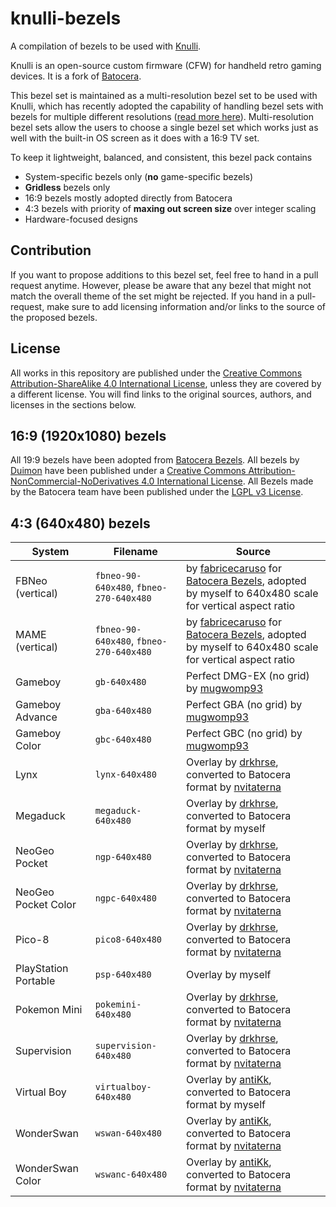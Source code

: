 # knulli-bezels

A compilation of bezels to be used with [Knulli](https://knulli.org/).

Knulli is an open-source custom firmware (CFW) for handheld retro gaming devices. It is a fork of [Batocera](https://batocera.linux/).

This bezel set is maintained as a multi-resolution bezel set to be used with Knulli, which has recently adopted the capability of handling bezel sets with bezels for multiple different resolutions ([read more here](https://github.com/knulli-cfw/distribution/pull/131)). Multi-resolution bezel sets allow the users to choose a single bezel set which works just as well with the built-in OS screen as it does with a 16:9 TV set.

To keep it lightweight, balanced, and consistent, this bezel pack contains

* System-specific bezels only (**no** game-specific bezels)
* **Gridless** bezels only
* 16:9 bezels mostly adopted directly from Batocera
* 4:3 bezels with priority of **maxing out screen size** over integer scaling
* Hardware-focused designs

## Contribution

If you want to propose additions to this bezel set, feel free to hand in a pull request anytime. However, please be aware that any bezel that might not match the overall theme of the set might be rejected. If you hand in a pull-request, make sure to add licensing information and/or links to the source of the proposed bezels.


## License

All works in this repository are published under the [Creative Commons Attribution-ShareAlike 4.0 International License](https://creativecommons.org/licenses/by-sa/4.0/), unless they are covered by a different license. You will find links to the original sources, authors, and licenses in the sections below.

## 16:9 (1920x1080) bezels

All 19:9 bezels have been adopted from [Batocera Bezels](https://github.com/batocera-linux/batocera-bezel). All bezels by [Duimon](https://github.com/Duimon) have been published under a [Creative Commons Attribution-NonCommercial-NoDerivatives 4.0 International License](https://creativecommons.org/licenses/by-nc-nd/4.0/). All Bezels made by the Batocera team have been published under the [LGPL v3 License](https://www.gnu.org/licenses/lgpl-3.0.html).

## 4:3 (640x480) bezels

| System | Filename | Source |
| ------ | -------- | ------ |
| FBNeo (vertical) | `fbneo-90-640x480`, `fbneo-270-640x480` | by [fabricecaruso](https://github.com/fabricecaruso) for [Batocera Bezels](https://github.com/batocera-linux/batocera-bezel), adopted by myself to 640x480 scale for vertical aspect ratio |
| MAME (vertical) | `fbneo-90-640x480`, `fbneo-270-640x480` | by [fabricecaruso](https://github.com/fabricecaruso) for [Batocera Bezels](https://github.com/batocera-linux/batocera-bezel), adopted by myself to 640x480 scale for vertical aspect ratio |
| Gameboy | `gb-640x480` | Perfect DMG-EX (no grid) by [mugwomp93](https://github.com/mugwomp93) |
| Gameboy Advance | `gba-640x480` | Perfect GBA (no grid) by [mugwomp93](https://github.com/mugwomp93) |
| Gameboy Color | `gbc-640x480` | Perfect GBC (no grid) by [mugwomp93](https://github.com/mugwomp93) |
| Lynx | `lynx-640x480` | Overlay by [drkhrse](https://github.com/drkhrse/drkhrse_miyoo_bezels), converted to Batocera format by [nvitaterna](https://github.com/nvitaterna/batocera_4_3_handheld_bezels) |
| Megaduck | `megaduck-640x480` | Overlay by [drkhrse](https://github.com/drkhrse/drkhrse_miyoo_bezels), converted to Batocera format by myself |
| NeoGeo Pocket | `ngp-640x480` | Overlay by [drkhrse](https://github.com/drkhrse/drkhrse_miyoo_bezels), converted to Batocera format by [nvitaterna](https://github.com/nvitaterna/batocera_4_3_handheld_bezels) |
| NeoGeo Pocket Color | `ngpc-640x480` | Overlay by [drkhrse](https://github.com/drkhrse/drkhrse_miyoo_bezels), converted to Batocera format by [nvitaterna](https://github.com/nvitaterna/batocera_4_3_handheld_bezels) |
| Pico-8 | `pico8-640x480` | Overlay by [drkhrse](https://github.com/drkhrse/drkhrse_miyoo_bezels), converted to Batocera format by [nvitaterna](https://github.com/nvitaterna/batocera_4_3_handheld_bezels) |
| PlayStation Portable | `psp-640x480` | Overlay by myself |
| Pokemon Mini | `pokemini-640x480` | Overlay by [drkhrse](https://github.com/drkhrse/drkhrse_miyoo_bezels), converted to Batocera format by [nvitaterna](https://github.com/nvitaterna/batocera_4_3_handheld_bezels) |
| Supervision | `supervision-640x480` | Overlay by [drkhrse](https://github.com/drkhrse/drkhrse_miyoo_bezels), converted to Batocera format by [nvitaterna](https://github.com/nvitaterna/batocera_4_3_handheld_bezels) |
| Virtual Boy | `virtualboy-640x480` | Overlay by [antiKk](https://github.com/antiKk/muOS-Overlays), converted to Batocera format by myself |
| WonderSwan | `wswan-640x480` | Overlay by [antiKk](https://github.com/antiKk/muOS-Overlays), converted to Batocera format by [nvitaterna](https://github.com/nvitaterna/batocera_4_3_handheld_bezels) |
| WonderSwan Color | `wswanc-640x480` | Overlay by [antiKk](https://github.com/antiKk/muOS-Overlays), converted to Batocera format by [nvitaterna](https://github.com/nvitaterna/batocera_4_3_handheld_bezels) |

